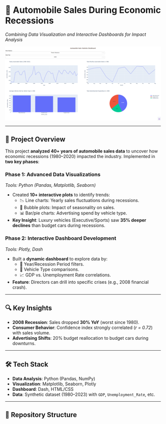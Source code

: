 # 🚗 Automobile Sales During Economic Recessions  
*Combining Data Visualization and Interactive Dashboards for Impact Analysis*  

![Dashboard Preview](assets/YearlyReportgraphs.png)  

---

## 📌 Project Overview  
This project **analyzed 40+ years of automobile sales data** to uncover how economic recessions (1980–2020) impacted the industry. Implemented in **two key phases**:  

### **Phase 1: Advanced Data Visualizations**  
*Tools: Python (Pandas, Matplotlib, Seaborn)*  
- Created **10+ interactive plots** to identify trends:  
  - 📉 Line charts: Yearly sales fluctuations during recessions.  
  - 🍏 Bubble plots: Impact of seasonality on sales.  
  - 📊 Bar/pie charts: Advertising spend by vehicle type.  
- **Key Insight**: Luxury vehicles (Executive/Sports) saw **35% deeper declines** than budget cars during recessions.  

### **Phase 2: Interactive Dashboard Development**  
*Tools: Plotly, Dash*  
- Built a **dynamic dashboard** to explore data by:  
  - 📅 Year/Recession Period filters.  
  - 🚙 Vehicle Type comparisons.  
  - 📈 GDP vs. Unemployment Rate correlations.  
- **Feature**: Directors can drill into specific crises (e.g., 2008 financial crash).  

---

## 🔍 Key Insights  
- **2008 Recession**: Sales dropped **30% YoY** (worst since 1980).  
- **Consumer Behavior**: Confidence index strongly correlated (*r = 0.72*) with sales volume.  
- **Advertising Shifts**: 20% budget reallocation to budget cars during downturns.  

---

## 🛠️ Tech Stack  
- **Data Analysis**: Python (Pandas, NumPy)  
- **Visualization**: Matplotlib, Seaborn, Plotly  
- **Dashboard**: Dash, HTML/CSS  
- **Data**: Synthetic dataset (1980–2023) with `GDP`, `Unemployment_Rate`, etc.  

---

## 📂 Repository Structure  
